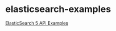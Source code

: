 # elasticsearch-examples

[ElasticSearch 5 API Examples](http://useof.org/java/java-elasticsearch-5-examples-with-node-index-and-mapping-running-local)
